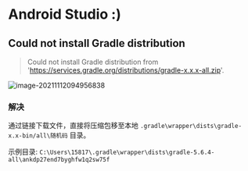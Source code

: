 # Android Studio :)

## Could not install Gradle distribution

> Could not install Gradle distribution from 'https://services.gradle.org/distributions/gradle-x.x.x-all.zip'.

![image-20211112094956838](https://gitee.com/yzketx/image-markdown/raw/master/img/202111121001862.png)

### 解决

通过链接下载文件，直接将压缩包移至本地 `.gradle\wrapper\dists\gradle-x.x-bin/all\随机码` 目录。

示例目录: `C:\Users\15817\.gradle\wrapper\dists\gradle-5.6.4-all\ankdp27end7byghfw1q2sw75f`

